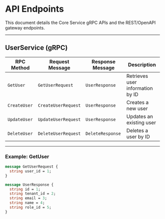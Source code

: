 # API Endpoints

This document details the Core Service gRPC APIs and the REST/OpenAPI gateway endpoints.

---

## UserService (gRPC)

| RPC Method        | Request Message          | Response Message        | Description                           |
|-------------------|--------------------------|------------------------|-------------------------------------|
| `GetUser`         | `GetUserRequest`          | `UserResponse`          | Retrieves user information by ID    |
| `CreateUser`      | `CreateUserRequest`       | `UserResponse`          | Creates a new user                  |
| `UpdateUser`      | `UpdateUserRequest`       | `UserResponse`          | Updates an existing user            |
| `DeleteUser`      | `DeleteUserRequest`       | `DeleteResponse`        | Deletes a user by ID                |

---

### Example: GetUser

```proto
message GetUserRequest {
  string user_id = 1;
}

message UserResponse {
  string id = 1;
  string tenant_id = 2;
  string email = 3;
  string name = 4;
  string role_id = 5;
}

